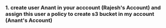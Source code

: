 
### 1. create user Anant in your acccount (Rajesh's Account) and assign this user a policy to create s3 bucket in my account (Anant's Account)



